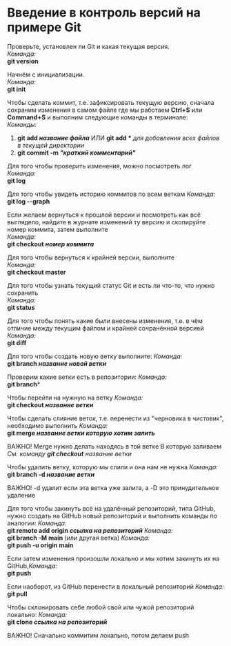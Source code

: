 # Введение в контроль версий на примере Git

Проверьте, установлен ли Git и какая текущая версия. \
*Команда:*\
**git version**

Начнём с инициализации.\
*Команда:*\
**git init**

Чтобы сделать коммит, т.е. зафиксировать текущую версию, сначала сохраним изменения в самом файле где мы работаем **Ctrl+S** или **Command+S** и выполним следующие команды в терминале:\
*Команды:*
1. **git add *название файла*** ИЛИ **git add \*** *для добавления всех файлов в текущей директории*
2. **git commit -m *"краткий комментарий"***

Для того чтобы проверить изменения, можно посмотреть лог \
*Команда:* \
**git log** 

Для того чтобы увидеть историю коммитов по всем веткам
*Команда:* \
**git log --graph** 


Если желаем вернуться к прошлой версии и посмотреть как всё выглядело, найдите в журнате изменений ту версию и скопируйте номер коммита, затем выполните \
*Команда:* \
**git checkout *номер коммита***

Для того чтобы вернуться к крайней версии, выполните \
*Команда:* \
**git checkout master**

Для того чтобы узнать текущий статус Git и есть ли что-то, что нужно сохранить \
*Команда:* \
**git status**

Для того чтобы понять какие были внесены изменения, т.е. в чём отличие между текущим файлом и крайней сочранённой версией \
*Команда:* \
**git diff**

Для того чтобы создать новую ветку выполните:
*Команда:* \
**git branch *название новой ветки***

Проверим какие ветки есть в репозитории:
*Команда:* \
**git branch***

Чтобы перейти на нужную на ветку
*Команда:* \
**git checkout *название ветки***

Чтобы сделать слияние веток, т.е. перенести из "черновика в чистовик", необходимо выполнить
*Команда:* \
**git merge *название ветки которую хотим залить***

ВАЖНО! Merge нужно делать находясь в той ветке В которую заливаем \
*См. команду **git checkout** название ветки*

Чтобы удалить ветку, которую мы слили и она нам не нужна
*Команда:* \
**git branch -d *название ветки***

ВАЖНО! -d удалит если эта ветка уже залита, а -D это принудительное удаление

Для того чтобы закинуть всё на удалённый репозиторий, типа GitHub, нужно создать на GitHub новый репозиторий и выполнить команды по аналогии:
*Команда:* \
**git remote add origin *ссылка на репозиторий***
*Команда:* \
**git branch -M main** (или другая ветка)
*Команда:* \
**git push -u origin main** 

Если затем изменения произошли локально и мы хотим закинуть их на GitHub,*Команда:* \
**git push** 

Если наоборот, из GitHub перенести в локальный репозиторий
*Команда:* \
**git pull** 

Чтобы склонировать себе любой свой или чужой репозиторий локально:
*Команда:* \
**git clone *ссылка на репозиторий*** 

ВАЖНО! Сначально коммитим локально, потом делаем push